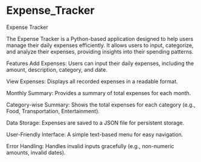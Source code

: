 # Expense_Tracker
Expense Tracker

The Expense Tracker is a Python-based application designed to help users manage their daily expenses efficiently. It allows users to input, categorize, and analyze their expenses, providing insights into their spending patterns.

Features
Add Expenses: Users can input their daily expenses, including the amount, description, category, and date.

View Expenses: Displays all recorded expenses in a readable format.

Monthly Summary: Provides a summary of total expenses for each month.

Category-wise Summary: Shows the total expenses for each category (e.g., Food, Transportation, Entertainment).

Data Storage: Expenses are saved to a JSON file for persistent storage.

User-Friendly Interface: A simple text-based menu for easy navigation.

Error Handling: Handles invalid inputs gracefully (e.g., non-numeric amounts, invalid dates).
